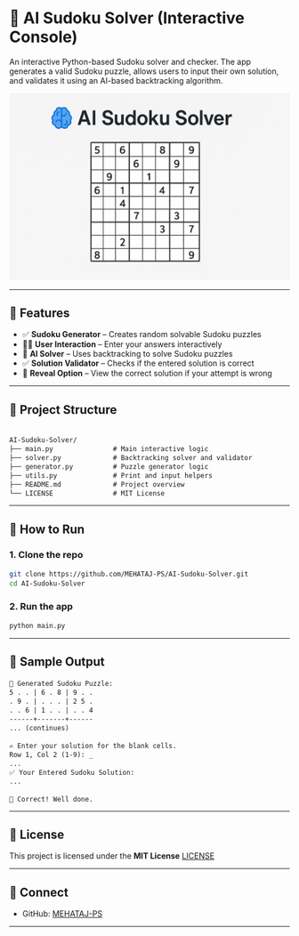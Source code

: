 # 🧠 AI Sudoku Solver (Interactive Console)

An interactive Python-based Sudoku solver and checker. The app generates a valid Sudoku puzzle, allows users to input their own solution, and validates it using an AI-based backtracking algorithm.

![Sudoku Banner](assets/sudoku_banner.png)

---

## 🔧 Features

- ✅ **Sudoku Generator** – Creates random solvable Sudoku puzzles  
- 👨‍💻 **User Interaction** – Enter your answers interactively  
- 🧠 **AI Solver** – Uses backtracking to solve Sudoku puzzles  
- ✅ **Solution Validator** – Checks if the entered solution is correct  
- 👀 **Reveal Option** – View the correct solution if your attempt is wrong  

---

## 📁 Project Structure

```

AI-Sudoku-Solver/
├── main.py               # Main interactive logic
├── solver.py             # Backtracking solver and validator
├── generator.py          # Puzzle generator logic
├── utils.py              # Print and input helpers
├── README.md             # Project overview
└── LICENSE               # MIT License

````

---

## 🚀 How to Run

### 1. Clone the repo
```bash
git clone https://github.com/MEHATAJ-PS/AI-Sudoku-Solver.git
cd AI-Sudoku-Solver
````

### 2. Run the app

```bash
python main.py
```

---

## 🧩 Sample Output

```
🧩 Generated Sudoku Puzzle:
5 . . | 6 . 8 | 9 . .
. 9 . | . . . | 2 5 .
. . 6 | 1 . . | . . 4
------+-------+------
... (continues)

✍️ Enter your solution for the blank cells.
Row 1, Col 2 (1-9): _
...
✅ Your Entered Sudoku Solution:
...

🎉 Correct! Well done.
```

---

## 📜 License

This project is licensed under the **MIT License** [LICENSE](LICENSE)

---

## 🔗 Connect

* GitHub: [MEHATAJ-PS](https://github.com/MEHATAJ-PS)

---
